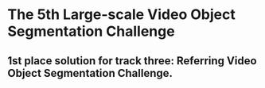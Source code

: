# The 5th Large-scale Video Object Segmentation Challenge
## 1st place solution for track three: Referring Video Object Segmentation Challenge.

